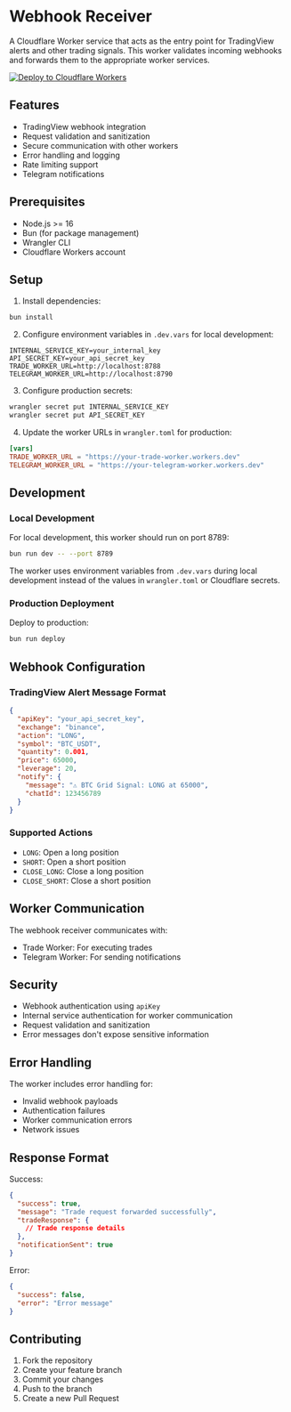 # Webhook Receiver

A Cloudflare Worker service that acts as the entry point for TradingView alerts and other trading signals. This worker validates incoming webhooks and forwards them to the appropriate worker services.

[![Deploy to Cloudflare Workers](https://deploy.workers.cloudflare.com/button)](https://deploy.workers.cloudflare.com/?url=https://github.com/yourusername/grid-trading/tree/main/webhook-receiver)

## Features

- TradingView webhook integration
- Request validation and sanitization
- Secure communication with other workers
- Error handling and logging
- Rate limiting support
- Telegram notifications

## Prerequisites

- Node.js >= 16
- Bun (for package management)
- Wrangler CLI
- Cloudflare Workers account

## Setup

1. Install dependencies:
```bash
bun install
```

2. Configure environment variables in `.dev.vars` for local development:
```env
INTERNAL_SERVICE_KEY=your_internal_key
API_SECRET_KEY=your_api_secret_key
TRADE_WORKER_URL=http://localhost:8788
TELEGRAM_WORKER_URL=http://localhost:8790
```

3. Configure production secrets:
```bash
wrangler secret put INTERNAL_SERVICE_KEY
wrangler secret put API_SECRET_KEY
```

4. Update the worker URLs in `wrangler.toml` for production:
```toml
[vars]
TRADE_WORKER_URL = "https://your-trade-worker.workers.dev"
TELEGRAM_WORKER_URL = "https://your-telegram-worker.workers.dev"
```

## Development

### Local Development

For local development, this worker should run on port 8789:

```bash
bun run dev -- --port 8789
```

The worker uses environment variables from `.dev.vars` during local development instead of the values in `wrangler.toml` or Cloudflare secrets.

### Production Deployment

Deploy to production:
```bash
bun run deploy
```

## Webhook Configuration

### TradingView Alert Message Format

```json
{
  "apiKey": "your_api_secret_key",
  "exchange": "binance",
  "action": "LONG",
  "symbol": "BTC_USDT",
  "quantity": 0.001,
  "price": 65000,
  "leverage": 20,
  "notify": {
    "message": "⚠️ BTC Grid Signal: LONG at 65000",
    "chatId": 123456789
  }
}
```

### Supported Actions
- `LONG`: Open a long position
- `SHORT`: Open a short position
- `CLOSE_LONG`: Close a long position
- `CLOSE_SHORT`: Close a short position

## Worker Communication

The webhook receiver communicates with:
- Trade Worker: For executing trades
- Telegram Worker: For sending notifications

## Security

- Webhook authentication using `apiKey`
- Internal service authentication for worker communication
- Request validation and sanitization
- Error messages don't expose sensitive information

## Error Handling

The worker includes error handling for:
- Invalid webhook payloads
- Authentication failures
- Worker communication errors
- Network issues

## Response Format

Success:
```json
{
  "success": true,
  "message": "Trade request forwarded successfully",
  "tradeResponse": {
    // Trade response details
  },
  "notificationSent": true
}
```

Error:
```json
{
  "success": false,
  "error": "Error message"
}
```

## Contributing

1. Fork the repository
2. Create your feature branch
3. Commit your changes
4. Push to the branch
5. Create a new Pull Request 